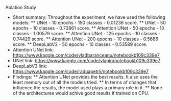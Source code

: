 Ablation Study

* Short summary: Throughout the experiment, we have used the following models:
** UNet - 10 epochs - 150 classes - 0.01236 score.
** UNet - 50 epochs - 10 classes - 0.73861 score.
** Attention UNet - 50 epochs - 10 classes - 1.00579 score.
** Attention UNet - 125 epochs - 10 classes - 0.74429 score.
** Attention UNet - 200 epochs - 10 classes - 0.5686 score.
** DeepLabV3 - 50 epochs - 10 classes - 0.53589 score.
* Attention UNet link: https://www.kaggle.com/code/vladbaranceanu/notebookb109c339e7
* UNet link: https://www.kaggle.com/code/vlapin/notebookb109c339e7
* DeepLabV3 link: https://www.kaggle.com/code/raduapetrii/notebookb109c339e7
* Findings:
** Attention UNet provides the best results. It also uses the least memory out of all the models tried.
** In terms of changes that influence the results, the model used plays a primary role in it.
** None of the architectures would achive good results if trained on CPU. 